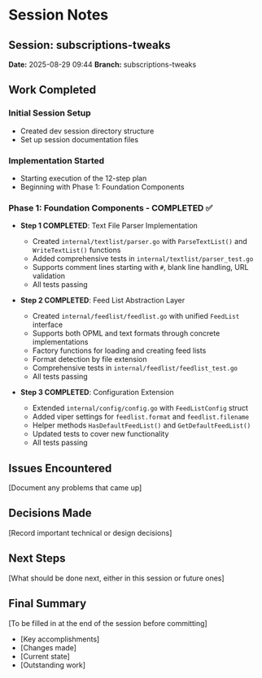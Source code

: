 # Session Notes

## Session: subscriptions-tweaks
**Date:** 2025-08-29 09:44
**Branch:** subscriptions-tweaks

## Work Completed

### Initial Session Setup
- Created dev session directory structure
- Set up session documentation files

### Implementation Started
- Starting execution of the 12-step plan
- Beginning with Phase 1: Foundation Components

### Phase 1: Foundation Components - COMPLETED ✅
- **Step 1 COMPLETED**: Text File Parser Implementation
  - Created `internal/textlist/parser.go` with `ParseTextList()` and `WriteTextList()` functions
  - Added comprehensive tests in `internal/textlist/parser_test.go`
  - Supports comment lines starting with `#`, blank line handling, URL validation
  - All tests passing

- **Step 2 COMPLETED**: Feed List Abstraction Layer
  - Created `internal/feedlist/feedlist.go` with unified `FeedList` interface
  - Supports both OPML and text formats through concrete implementations
  - Factory functions for loading and creating feed lists
  - Format detection by file extension
  - Comprehensive tests in `internal/feedlist/feedlist_test.go`
  - All tests passing

- **Step 3 COMPLETED**: Configuration Extension
  - Extended `internal/config/config.go` with `FeedListConfig` struct
  - Added viper settings for `feedlist.format` and `feedlist.filename`
  - Helper methods `HasDefaultFeedList()` and `GetDefaultFeedList()`
  - Updated tests to cover new functionality
  - All tests passing

## Issues Encountered
[Document any problems that came up]

## Decisions Made
[Record important technical or design decisions]

## Next Steps
[What should be done next, either in this session or future ones]

## Final Summary
[To be filled in at the end of the session before committing]
- [Key accomplishments]
- [Changes made]
- [Current state]
- [Outstanding work]